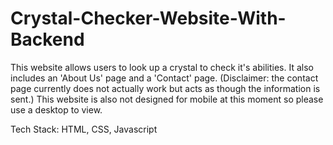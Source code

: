 # Crystal-Checker-Website-With-Backend
This website allows users to look up a crystal to check it's abilities. It also includes an 'About Us' page and a 'Contact' page. (Disclaimer: the contact page currently does not actually work but acts as though the information is sent.) This website is also not designed for mobile at this moment so please use a desktop to view. 

Tech Stack: HTML, CSS, Javascript
